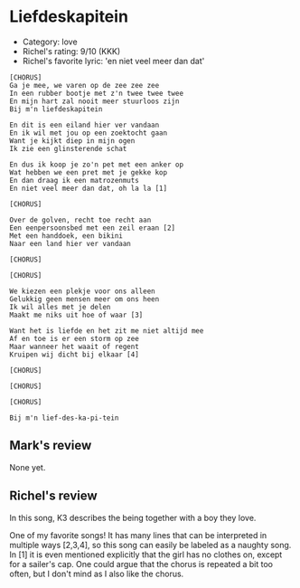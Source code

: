 # Liefdeskapitein

 * Category: love
 * Richel's rating: 9/10 (KKK)
 * Richel's favorite lyric: 'en niet veel meer dan dat'

```
[CHORUS]
Ga je mee, we varen op de zee zee zee
In een rubber bootje met z'n twee twee twee
En mijn hart zal nooit meer stuurloos zijn
Bij m'n liefdeskapitein

En dit is een eiland hier ver vandaan
En ik wil met jou op een zoektocht gaan
Want je kijkt diep in mijn ogen
Ik zie een glinsterende schat

En dus ik koop je zo'n pet met een anker op
Wat hebben we een pret met je gekke kop
En dan draag ik een matrozenmuts
En niet veel meer dan dat, oh la la [1]

[CHORUS]

Over de golven, recht toe recht aan
Een eenpersoonsbed met een zeil eraan [2]
Met een handdoek, een bikini
Naar een land hier ver vandaan

[CHORUS]

[CHORUS]

We kiezen een plekje voor ons alleen
Gelukkig geen mensen meer om ons heen
Ik wil alles met je delen
Maakt me niks uit hoe of waar [3]

Want het is liefde en het zit me niet altijd mee
Af en toe is er een storm op zee
Maar wanneer het waait of regent
Kruipen wij dicht bij elkaar [4]

[CHORUS]

[CHORUS]

[CHORUS]

Bij m'n lief-des-ka-pi-tein

```

## Mark's review

None yet.

## Richel's review

In this song, K3 describes the being together with a boy they love.

One of my favorite songs! It has many lines that can be interpreted in multiple ways [2,3,4], so this song can easily be labeled as a naughty song. In [1]
it is even mentioned explicitly that the girl has no clothes on, except for a sailer's cap. One could argue that the chorus is repeated a bit too often,
but I don't mind as I also like the chorus.
